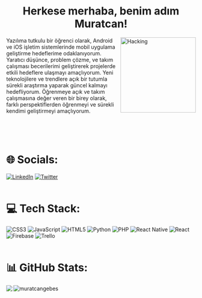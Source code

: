 <h1 align="center">
  Herkese merhaba, benim adım Muratcan!
</h1> 
<img src="https://media.tenor.com/YZPnGuPeZv8AAAAd/coding.gif" align="right" alt="Hacking" height="200"/>
<p align="left"> 
Yazılıma tutkulu bir öğrenci olarak, Android ve iOS işletim sistemlerinde mobil uygulama geliştirme hedeflerime odaklanıyorum. 
Yaratıcı düşünce, problem çözme, ve takım çalışması becerilerimi geliştirerek projelerde etkili hedeflere ulaşmayı amaçlıyorum. 
Yeni teknolojilere ve trendlere açık bir tutumla sürekli araştırma yaparak güncel kalmayı hedefliyorum. 
Öğrenmeye açık ve takım çalışmasına değer veren bir birey olarak, farklı perspektiflerden öğrenmeyi ve sürekli 
kendimi geliştirmeyi amaçlıyorum.
</p> 

<br>
<br>
<br>

# 🌐 Socials:
[![LinkedIn](https://img.shields.io/badge/LinkedIn-%230077B5.svg?logo=linkedin&logoColor=white)](https://linkedin.com/in/muratcangebes) 
[![Twitter](https://img.shields.io/badge/Twitter-%231DA1F2.svg?logo=Twitter&logoColor=white)](https://twitter.com/muratcanngebes) 
<br>
<br>
# 💻 Tech Stack:
![CSS3](https://img.shields.io/badge/css3-%231572B6.svg?style=for-the-badge&logo=css3&logoColor=white) ![JavaScript](https://img.shields.io/badge/javascript-%23323330.svg?style=for-the-badge&logo=javascript&logoColor=%23F7DF1E) ![HTML5](https://img.shields.io/badge/html5-%23E34F26.svg?style=for-the-badge&logo=html5&logoColor=white) ![Python](https://img.shields.io/badge/python-3670A0?style=for-the-badge&logo=python&logoColor=ffdd54) ![PHP](https://img.shields.io/badge/php-%23777BB4.svg?style=for-the-badge&logo=php&logoColor=white) ![React Native](https://img.shields.io/badge/react_native-%2320232a.svg?style=for-the-badge&logo=react&logoColor=%2361DAFB) ![React](https://img.shields.io/badge/react-%2320232a.svg?style=for-the-badge&logo=react&logoColor=%2361DAFB) ![Firebase](https://img.shields.io/badge/Firebase-039BE5?style=for-the-badge&logo=Firebase&logoColor=white) ![Trello](https://img.shields.io/badge/Trello-%23026AA7.svg?style=for-the-badge&logo=Trello&logoColor=white) 
<br>
<br>
# 📊 GitHub Stats:
<p align="center"><img align="left" src="https://github-readme-streak-stats.herokuapp.com/?user=muratcangebes&theme=react&hide_border=true" /></p>
<p><img align="center" src="https://github-readme-stats.vercel.app/api/top-langs/?username=muratcangebes&theme=react&hide_border=true&include_all_commits=false&count_private=false&layout=compact"alt="muratcangebes" /></p>

